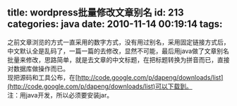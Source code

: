 title: wordpress批量修改文章别名
id: 213
categories: java
date: 2010-11-14 00:19:14
tags:
---

之前文章浏览的方式一直采用的数字方式，没有用过别名，采用固定链接方式后，中文默认全是乱码了，一篇一篇的去修改，显然不可能，最后用java做了文章别名批量来修改，思路简单，就是去文章的中文标题，在把标题转换为拼音而已，直接对数据库做操作而已。
</br>现把源码和工具公布，在[http://code.google.com/p/dapeng/downloads/list](http://code.google.com/p/dapeng/downloads/list)可以下载到。
</br><span> 注：用java开发，所以必须要安装jar。</span>
